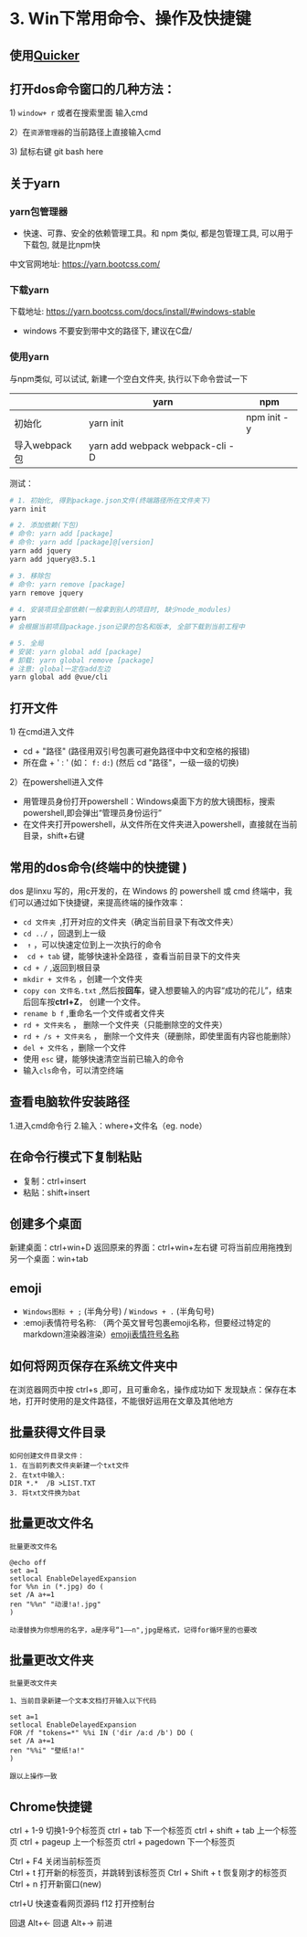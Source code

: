 # 3. Win下常用命令、操作及快捷键

## 使用[Quicker](./qualitySoftware&tools.md/#quicker)
## 打开dos命令窗口的几种方法：

1) `window+ r` 或者在搜索里面 输入cmd

2）在`资源管理器`的当前路径上直接输入cmd

3) 鼠标右键 git bash here


## 关于yarn
### yarn包管理器
- 快速、可靠、安全的依赖管理工具。和 npm 类似, 都是包管理工具, 可以用于下载包, 就是比npm快

中文官网地址: https://yarn.bootcss.com/

### 下载yarn

下载地址:  https://yarn.bootcss.com/docs/install/#windows-stable 

* windows 不要安到带中文的路径下, 建议在C盘/


### 使用yarn

与npm类似, 可以试试, 新建一个空白文件夹, 执行以下命令尝试一下

|      | yarn | npm  |
| ---- | ---- | ---- |
|   初始化   |   yarn init   |   npm init -y   |
|   导入webpack包   |   yarn add webpack webpack-cli -D   |      |

测试：
```bash
# 1. 初始化, 得到package.json文件(终端路径所在文件夹下)
yarn init

# 2. 添加依赖(下包)
# 命令: yarn add [package]
# 命令: yarn add [package]@[version]
yarn add jquery
yarn add jquery@3.5.1

# 3. 移除包
# 命令: yarn remove [package]
yarn remove jquery
             
# 4. 安装项目全部依赖(一般拿到别人的项目时, 缺少node_modules)          
yarn
# 会根据当前项目package.json记录的包名和版本, 全部下载到当前工程中

# 5. 全局
# 安装: yarn global add [package]
# 卸载: yarn global remove [package]
# 注意: global一定在add左边
yarn global add @vue/cli
```


## 打开文件
1) 在cmd进入文件
- cd + "路径" (路径用双引号包裹可避免路径中中文和空格的报错)
- 所在盘 + ' : '  (如： `f:`     `d:`) (然后 cd "路径"，一级一级的切换)

2）在powershell进入文件
- 用管理员身份打开powershell：Windows桌面下方的放大镜图标，搜索powershell,即会弹出“管理员身份运行”
- 在文件夹打开powershell，从文件所在文件夹进入powershell，直接就在当前目录，shift+右键

## 常用的dos命令(终端中的快捷键 )
dos 是linxu 写的，用c开发的，在 Windows 的 powershell 或 cmd 终端中，我们可以通过如下快捷键，来提高终端的操作效率： 
- `cd 文件夹 `,打开对应的文件夹（确定当前目录下有改文件夹）
- `cd ../` ，回退到上一级
- ` ↑` ，可以快速定位到上一次执行的命令 
- ` cd + tab` 键，能够快速补全路径 ，查看当前目录下的文件夹
- `cd + /` ,返回到根目录
- `mkdir + 文件名` ，创建一个文件夹
-  `copy con 文件名.txt` ,然后按**回车**，键入想要输入的内容“成功的花儿”，结束后回车按**ctrl+Z**， 创建一个文件。
-  `rename b f` ,重命名一个文件或者文件夹
-  `rd + 文件夹名` ， 删除一个文件夹（只能删除空的文件夹）
-  `rd + /s + 文件夹名` ， 删除一个文件夹（硬删除，即使里面有内容也能删除）
-  `del + 文件名` ，删除一个文件
- 使用 `esc` 键，能够快速清空当前已输入的命令 
- 输入` cls `命令，可以清空终端
  

## 查看电脑软件安装路径
1.进入cmd命令行
2.输入：where+文件名（eg. node）


## 在命令行模式下复制粘贴
- 复制：ctrl+insert
- 粘贴：shift+insert

## 创建多个桌面
新建桌面：ctrl+win+D
返回原来的界面：ctrl+win+左右键
可将当前应用拖拽到另一个桌面：win+tab

## emoji
- `Windows图标 + ;` (半角分号) / `Windows + .` (半角句号)  
- :emoji表情符号名称: （两个英文冒号包裹emoji名称，但要经过特定的markdown渲染器渲染）[emoji表情符号名称](https://github.com/markdown-it/markdown-it-emoji/blob/master/lib/data/full.json)

## 如何将网页保存在系统文件夹中
在浏览器网页中按 ctrl+s ,即可，且可重命名，操作成功如下
发现缺点：保存在本地，打开时使用的是文件路径，不能很好运用在文章及其他地方


## 批量获得文件目录
```
如何创建文件目录文件：
1. 在当前列表文件夹新建一个txt文件
2. 在txt中输入:
DIR *.*  /B >LIST.TXT
3. 将txt文件换为bat 
```
## 批量更改文件名
```
批量更改文件名

@echo off
set a=1
setlocal EnableDelayedExpansion
for %%n in (*.jpg) do (
set /A a+=1
ren "%%n" "动漫!a!.jpg"
)

动漫替换为你想用的名字，a是序号“1——n",jpg是格式，记得for循环里的也要改
```

## 批量更改文件夹
```
批量更改文件夹

1、当前目录新建一个文本文档打开输入以下代码

set a=1
setlocal EnableDelayedExpansion
FOR /f "tokens=*" %%i IN ('dir /a:d /b') DO (
set /A a+=1
ren "%%i" "壁纸!a!"
)

跟以上操作一致
```


## Chrome快捷键
ctrl + 1-9 切换1-9个标签页
ctrl + tab 下一个标签页
ctrl + shift + tab 上一个标签页
ctrl + pageup 上一个标签页
ctrl + pagedown 下一个标签页

Ctrl + F4	关闭当前标签页  		
Ctrl + t	打开新的标签页，并跳转到该标签页
Ctrl + Shift + t 恢复刚才的标签页
Ctrl + n	打开新窗口(new)	


ctrl+U 快速查看网页源码
f12 打开控制台

回退
Alt+← 回退
Alt+→ 前进